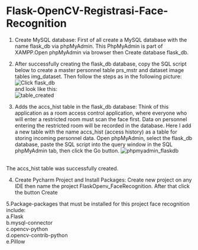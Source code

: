 # Flask-OpenCV-Registrasi-Face-Recognition
1. Create MySQL database:  First of all create a MySQL database with the name flask_db via phpMyAdmin. This PhpMyAdmin is part of XAMPP.Open phpMyAdmin via browser then Create database flask_db.

2. After successfully creating the flask_db database, copy the SQL script below to create a master personnel table prs_mstr and dataset image tables img_dataset. Then follow the steps as in the following picture:<br>![Click flask_db](https://github.com/md-irfan-hasan-fahim/Flask-OpenCV-Registrasi-Face-Recognition/assets/81842071/d4f771b9-367c-49a7-b510-68474b5efa1d)
 <br> and look like this: <br> ![table_created](https://github.com/md-irfan-hasan-fahim/Flask-OpenCV-Registrasi-Face-Recognition/assets/81842071/345a2fdd-c8cb-4210-a994-a7c0afb4786a)
 
3. Adds the accs_hist table in the flask_db database:  Think of this application as a room access control application, where everyone who will enter a restricted room must scan the face first. Data on personnel entering the restricted room will be recorded in the database. Here I add a new table with the name accs_hist (access history) as a table for storing incoming personnel data. Open phpMyAdmin, select the flask_db database, paste the SQL script into the query window in the SQL phpMyAdmin tab, then click the Go button. ![phpmyadmin_flaskdb](https://github.com/md-irfan-hasan-fahim/Flask-OpenCV-Registrasi-Face-Recognition/assets/81842071/33ac7448-a617-405e-8b31-4f98eea45711)
<br>
The accs_hist table was successfully created.
<br>

4. Create Pycharm Project and Install Packages:   Create new project on any IDE then name the project FlaskOpenv_FaceRecognition. After that click the button Create

5.Package-packages that must be installed for this project face recognition include:<br>
  a.Flask<br>
  b.mysql-connector<br>
  c.opencv-python<br>
  d.opencv-contrib-python<br>
  e.Pillow<br>

